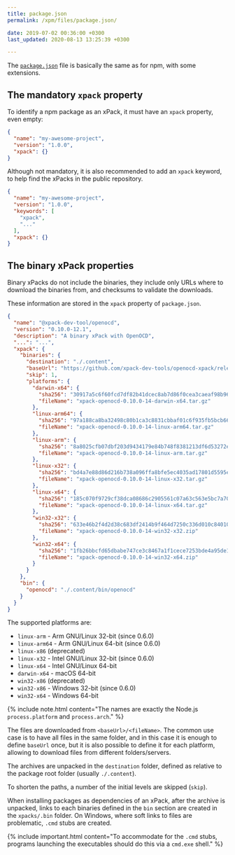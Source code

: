 ```yaml
---
title: package.json
permalink: /xpm/files/package.json/

date: 2019-07-02 00:36:00 +0300
last_updated: 2020-08-13 13:25:39 +0300

---
```


The [`package.json`](https://docs.npmjs.com/files/package.json) file is
basically the same as for npm, with some
extensions.

## The mandatory `xpack` property

To identify a npm package as an xPack, it must have an `xpack`
property, even empty:

```json
{
  "name": "my-awesome-project",
  "version": "1.0.0",
  "xpack": {}
}
```

Although not mandatory, it is also recommended to add an `xpack` keyword,
to help find the xPacks in the public repository.

```json
{
  "name": "my-awesome-project",
  "version": "1.0.0",
  "keywords": [
    "xpack",
    "..."
  ],
  "xpack": {}
}
```

## The binary xPack properties

Binary xPacks do not include the binaries, they include only URLs where
to download the binaries from, and checksums to validate the downloads.

These information are stored in the `xpack` property of `package.json`.

```json
{
  "name": "@xpack-dev-tool/openocd",
  "version": "0.10.0-12.1",
  "description": "A binary xPack with OpenOCD",
  "...": "...",
  "xpack": {
    "binaries": {
      "destination": "./.content",
      "baseUrl": "https://github.com/xpack-dev-tools/openocd-xpack/releases/download/v0.10.0-14",
      "skip": 1,
      "platforms": {
        "darwin-x64": {
          "sha256": "30917a5c6f60fcd7df82b41dcec8ab7d86f0cea3caeaf98b965b901c10a60b39",
          "fileName": "xpack-openocd-0.10.0-14-darwin-x64.tar.gz"
        },
        "linux-arm64": {
          "sha256": "97a188ca8ba32498c80b1ca3c8831cbbaf01c6f935fb5bcb66144f1fbd432106",
          "fileName": "xpack-openocd-0.10.0-14-linux-arm64.tar.gz"
        },
        "linux-arm": {
          "sha256": "8a8025cfb07dbf203d9434179e84b748f8381213df6d53272e5c580fbe113896",
          "fileName": "xpack-openocd-0.10.0-14-linux-arm.tar.gz"
        },
        "linux-x32": {
          "sha256": "bd4a7e88d86d216b738a096ffa8bfe5ec4035ad17801d5595e45779363ff5974",
          "fileName": "xpack-openocd-0.10.0-14-linux-x32.tar.gz"
        },
        "linux-x64": {
          "sha256": "185c070f9729cf38dca08686c2905561c07a63c563e5bc7a70e045f2a1865c11",
          "fileName": "xpack-openocd-0.10.0-14-linux-x64.tar.gz"
        },
        "win32-x32": {
          "sha256": "633e46b2f4d2d38c683df2414b9f464d7250c336d010c84010bbaff9d3d29c7c",
          "fileName": "xpack-openocd-0.10.0-14-win32-x32.zip"
        },
        "win32-x64": {
          "sha256": "1fb26bbcfd65dbabe747ce3c8467a1f1cece7253bde4a95de13c2267d422ed8b",
          "fileName": "xpack-openocd-0.10.0-14-win32-x64.zip"
        }
      }
    },
    "bin": {
      "openocd": "./.content/bin/openocd"
    }
  }
}
```

The supported platforms are:

- `linux-arm` - Arm GNU/Linux 32-bit (since 0.6.0)
- `linux-arm64` - Arm GNU/Linux 64-bit (since 0.6.0)
- `linux-x86` (deprecated)
- `linux-x32` - Intel GNU/Linux 32-bit (since 0.6.0)
- `linux-x64` - Intel GNU/Linux 64-bit
- `darwin-x64` - macOS 64-bit
- `win32-x86` (deprecated)
- `win32-x86` - Windows 32-bit (since 0.6.0)
- `win32-x64` - Windows 64-bit

{% include note.html content="The names are exactly the Node.js
`process.platform` and `process.arch`." %}

The files are downloaded from `<baseUrl>/<fileName>`. The common
use case is to have all files in the same folder, and in this case it is
enough to define `baseUrl` once, but it is also possible to define it
for each platform, allowing to download files from different folders/servers.

The archives are unpacked in the `destination` folder, defined as relative
to the package root folder (usually `./.content`).

To shorten the paths, a number of the initial levels are skipped (`skip`).

When installing packages as dependencies of an xPack,
after the archive is unpacked, links to each binaries defined
in the `bin` section are created in the `xpacks/.bin` folder.
On Windows, where soft links to files are problematic, `.cmd`
stubs are created.

{% include important.html content="To accommodate for the `.cmd` stubs,
programs launching the executables should do this via a `cmd.exe` shell." %}

